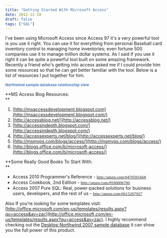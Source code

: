 ```yaml
---
title: "Getting Started With Microsoft Access"
date: 2012-12-10
draft: false
tags: ["SQL"]
---
```



I've been using Microsoft Access since Access 97 it's a very powerful tool is you use it right. You can use it for everything from personal Baseball card inventory control to managing home inventories; even fortune 500 companies use it to manage million dollar systems. As I said if you use it right it can be quite a powerful tool built on some amazing framework. Recently a friend who's getting into access asked me if I could provide him some resources so that he can get better familiar with the tool. Below is a list of resources I put together for him.

<!-- ![](http://www.gogorichie.com/wp-content/uploads/2012/12/121012_1537_GettingStar11.png) -->

<span style="color: #4f81bd; font-size: 9pt;">**Northwind sample database relationship view**  
</span>

**MS Access Blog Resources:  
**

1.  [http://msaccessdevelopment.blogspot.com](http://msaccessdevelopment.blogspot.com/)
2.  [http://accessblog.net/](http://accessblog.net/)
3.  [http://accessindepth.blogspot.com/](http://accessindepth.blogspot.com/)
4.  [http://accessexperts.net/blog/](http://accessexperts.net/blog/)
5.  [http://msmvps.com/blogs/access/](http://msmvps.com/blogs/access/)
6.  [http://blogs.office.com/b/microsoft-access/](http://blogs.office.com/b/microsoft-access/)

**Some Really Good Books To Start With:  
**

*   Access 2010 Programmer's Reference - [<span style="font-family: Verdana; font-size: 10pt; background-color: white;">http://amzn.com/0470591668</span>](http://amzn.com/0470591668)
*   Access Cookbook, 2nd Edition - [<span style="font-family: Verdana; font-size: 10pt; background-color: white;">http://amzn.com/0596006780</span>](http://amzn.com/0596006780)
*   Access 2007 Pure SQL: Real, power-packed solutions for business users, developers, and the rest of us - [<span style="font-family: Verdana; font-size: 10pt; background-color: white;">http://amzn.com/0615297927</span>](http://amzn.com/0615297927)

Also If you're looking for some templates visit: [http://office.microsoft.com/en-us/templates/results.aspx?qu=access&av=zac](http://office.microsoft.com/en-us/templates/results.aspx?qu=access&av=zac). I highly recommend checking out the [Desktop Northwind 2007 sample database](http://office.microsoft.com/en-us/templates/results.aspx?qu=access&av=zac) it can show you the full power of this product.